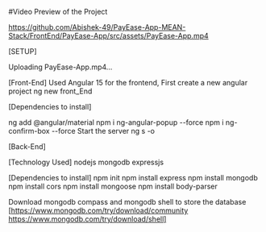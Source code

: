 #Video Preview of the Project

https://github.com/Abishek-49/PayEase-App-MEAN-Stack/FrontEnd/PayEase-App/src/assets/PayEase-App.mp4

[SETUP]


Uploading PayEase-App.mp4…


[Front-End]
Used Angular 15 for the frontend, First create a new angular project ng new front_End

[Dependencies to install]

ng add @angular/material
npm i ng-angular-popup --force
npm i ng-confirm-box --force
Start the server ng s -o

[Back-End]

[Technology Used]
nodejs
mongodb
expressjs

[Dependencies to install]
npm init
npm install express 
npm install mongodb
npm install cors
npm install mongoose
npm install body-parser

Download mongodb compass and mongodb shell to store the database 
[https://www.mongodb.com/try/download/community https://www.mongodb.com/try/download/shell]
